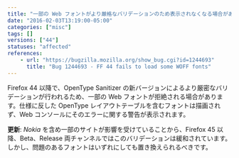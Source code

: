 ```yaml
---
title: "一部の Web フォントがより厳格なバリデーションのため表示されなくなる場合があります"
date: "2016-02-03T13:19:00-05:00"
categories: ["misc"]
tags: []
versions: ["44"]
statuses: "affected"
references:
    - url: "https://bugzilla.mozilla.org/show_bug.cgi?id=1244693"
      title: "Bug 1244693 - FF 44 fails to load some WOFF fonts"
---
```

Firefox 44 以降で、OpenType Sanitizer の新バージョンによるより厳密なバリデーションが行われるため、一部の Web フォントが拒絶される場合があります。仕様に反した OpenType レイアウトテーブルを含むフォントは描画されず、Web コンソールにそのエラーに関する警告が表示されます。

**更新**: *Nokia* を含め一部のサイトが影響を受けていることから、Firefox 45 以降、Beta、Release 両チャンネルではこのバリデーションは緩和されています。しかし、問題のあるフォントはいずれにしても置き換えられるべきです。
